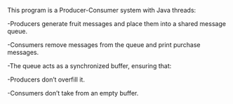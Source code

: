 This program is a Producer-Consumer system with Java threads:

-Producers generate fruit messages and place them into a shared message queue.

-Consumers remove messages from the queue and print purchase messages.

-The queue acts as a synchronized buffer, ensuring that:

-Producers don’t overfill it.

-Consumers don’t take from an empty buffer.
